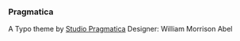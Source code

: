 ### Pragmatica

A Typo theme by [Studio Pragmatica][1]
Designer: William Morrison Abel

[1]: http://www.studiopragmatica.com/ "Studio Pragmatica"
